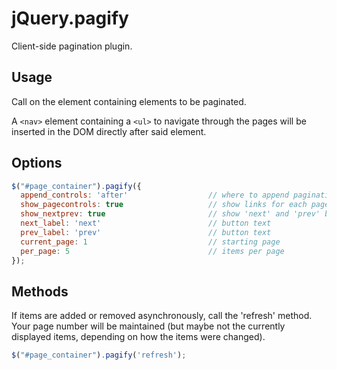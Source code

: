 # jQuery.pagify

Client-side pagination plugin.

## Usage

Call on the element containing elements to be paginated.

A `<nav>` element containing a `<ul>` to navigate through the pages will be inserted in the DOM directly after said element.

## Options

```javascript
$("#page_container").pagify({
  append_controls: 'after'                  // where to append pagination controls - 'before', 'after' or 'both'
  show_pagecontrols: true                   // show links for each page number in pagination controls
  show_nextprev: true                       // show 'next' and 'prev' buttons in addition to page number buttons
  next_label: 'next'                        // button text
  prev_label: 'prev'                        // button text
  current_page: 1                           // starting page
  per_page: 5                               // items per page
});
```

## Methods

If items are added or removed asynchronously, call the 'refresh' method. Your page number will be maintained (but maybe not the currently displayed items, depending on how the items were changed).

```javascript
$("#page_container").pagify('refresh');
```